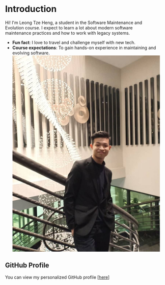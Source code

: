 # Introduction

Hi! I'm Leong Tze Heng, a student in the Software Maintenance
and Evolution course.
I expect to learn a lot about modern software maintenance
practices and how to work with legacy systems.
- **Fun fact**: I love to travel and challenge myself with new tech.
- **Course expectations**: To gain hands-on experience in
maintaining and evolving software.
[![My Image](https://github.com/SoftwareMaintenanceEvolution/tutorial-1-CoffeeCode07/blob/profile-upload/Me.jpg)](https://github.com/SoftwareMaintenanceEvolution/tutorial-1-CoffeeCode07/blob/profile-upload/Me.jpg)
## GitHub Profile
You can view my personalized GitHub profile
[[here](https://github.com/CoffeeCode07)]

